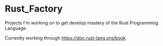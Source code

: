 # Rust_Factory



Projects I'm working on to get develop mastery of the Rust Programming Language.



Currently working through https://doc.rust-lang.org/book 
